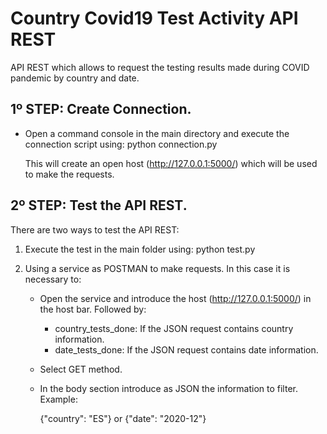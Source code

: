 # Country Covid19 Test Activity API REST
API REST which allows to request the testing results made during COVID pandemic by country and date. 

## 1º STEP: Create Connection.
* Open a command console in the main directory and execute the connection script using: python connection.py

    This will create an open host (http://127.0.0.1:5000/) which will be used to make the requests. 

## 2º STEP: Test the API REST. 
There are two ways to test the API REST: 
1. Execute the test in the main folder using: python test.py
2. Using a service as POSTMAN to make requests. In this case it is necessary to:

    * Open the service and introduce the host (http://127.0.0.1:5000/) in the host bar. Followed by:
        * country_tests_done: If the JSON request contains country information.
        * date_tests_done: If the JSON request contains date information.
    * Select GET method.
    * In the body section introduce as JSON the information to filter. Example:
    
        {"country": "ES"}
        or 
        {"date": "2020-12"}
    
    
